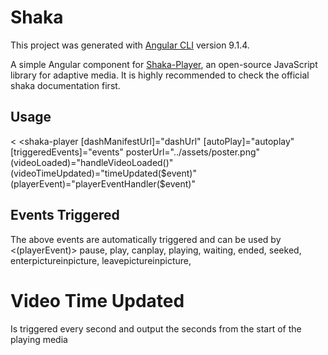 # Shaka

This project was generated with [Angular CLI](https://github.com/angular/angular-cli) version 9.1.4.

A simple Angular component for [Shaka-Player](https://github.com/google/shaka-player), an open-source JavaScript library for adaptive media. It is highly recommended to check the official shaka documentation first.

## Usage

<
<shaka-player
[dashManifestUrl]="dashUrl"
[autoPlay]="autoplay"
[triggeredEvents]="events"
posterUrl="../assets/poster.png"
(videoLoaded)="handleVideoLoaded()"
(videoTimeUpdated)="timeUpdated($event)"
(playerEvent)="playerEventHandler($event)"

>

## Events Triggered

The above events are automatically triggered and can be used by <(playerEvent)>
pause, play, canplay, playing, waiting, ended, seeked, enterpictureinpicture, leavepictureinpicture,

# Video Time Updated

Is triggered every second and output the seconds from the start of the playing media
